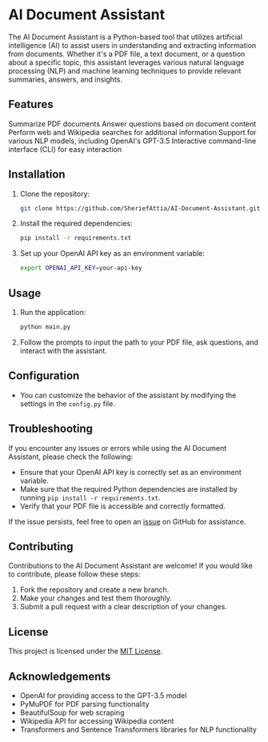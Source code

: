 # AI Document Assistant

The AI Document Assistant is a Python-based tool that utilizes artificial intelligence (AI) to assist users in understanding and extracting information from documents. Whether it's a PDF file, a text document, or a question about a specific topic, this assistant leverages various natural language processing (NLP) and machine learning techniques to provide relevant summaries, answers, and insights.

## Features
Summarize PDF documents
Answer questions based on document content
Perform web and Wikipedia searches for additional information
Support for various NLP models, including OpenAI's GPT-3.5
Interactive command-line interface (CLI) for easy interaction


## Installation

1. Clone the repository:

    ```bash
    git clone https://github.com/SheriefAttia/AI-Document-Assistant.git
    ```

2. Install the required dependencies:

    ```bash
    pip install -r requirements.txt
    ```

3. Set up your OpenAI API key as an environment variable:

    ```bash
    export OPENAI_API_KEY=your-api-key
    ```

## Usage

1. Run the application:

    ```bash
    python main.py
    ```

2. Follow the prompts to input the path to your PDF file, ask questions, and interact with the assistant.

## Configuration

- You can customize the behavior of the assistant by modifying the settings in the `config.py` file.

## Troubleshooting

If you encounter any issues or errors while using the AI Document Assistant, please check the following:

- Ensure that your OpenAI API key is correctly set as an environment variable.
- Make sure that the required Python dependencies are installed by running `pip install -r requirements.txt`.
- Verify that your PDF file is accessible and correctly formatted.

If the issue persists, feel free to open an [issue](https://github.com/SheriefAttia/AI-Document-Assistant/issues) on GitHub for assistance.

## Contributing

Contributions to the AI Document Assistant are welcome! If you would like to contribute, please follow these steps:

1. Fork the repository and create a new branch.
2. Make your changes and test them thoroughly.
3. Submit a pull request with a clear description of your changes.

## License

This project is licensed under the [MIT License](LICENSE).

## Acknowledgements

- OpenAI for providing access to the GPT-3.5 model
- PyMuPDF for PDF parsing functionality
- BeautifulSoup for web scraping
- Wikipedia API for accessing Wikipedia content
- Transformers and Sentence Transformers libraries for NLP functionality
